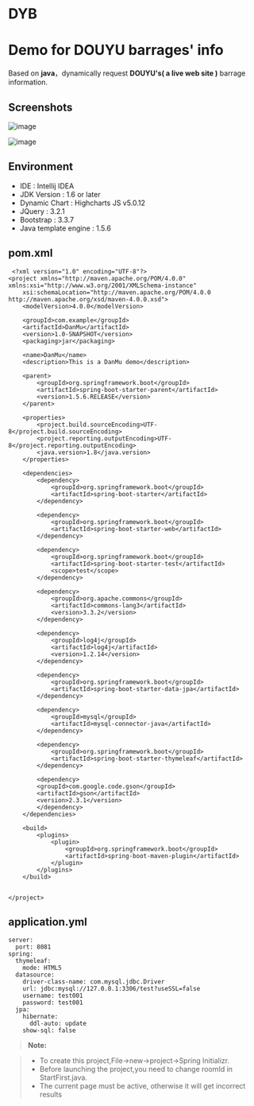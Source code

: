 # DYB

**Demo for DOUYU barrages' info**
===================

Based on **java**，dynamically request **DOUYU's( a live web site )** barrage information.

Screenshots
-------------
![image](http://github.com/lslxy1021/DYB/raw/master/images/dmchart.png)

![image](http://github.com/lslxy1021/DYB/raw/master/images/dmtable.png)  
 

Environment
-------------

 - IDE : Intellij  IDEA 
 - JDK Version : 1.6 or later
 - Dynamic Chart : Highcharts JS v5.0.12
 - JQuery : 3.2.1
 - Bootstrap : 3.3.7
 - Java template engine : 1.5.6

**pom.xml**
-------------------

   

     <?xml version="1.0" encoding="UTF-8"?>
    <project xmlns="http://maven.apache.org/POM/4.0.0" xmlns:xsi="http://www.w3.org/2001/XMLSchema-instance"
    	xsi:schemaLocation="http://maven.apache.org/POM/4.0.0 http://maven.apache.org/xsd/maven-4.0.0.xsd">
    	<modelVersion>4.0.0</modelVersion>
    
    	<groupId>com.example</groupId>
    	<artifactId>DanMu</artifactId>
    	<version>1.0-SNAPSHOT</version>
    	<packaging>jar</packaging>
    
    	<name>DanMu</name>
    	<description>This is a DanMu demo</description>
    
    	<parent>
    		<groupId>org.springframework.boot</groupId>
    		<artifactId>spring-boot-starter-parent</artifactId>
    		<version>1.5.6.RELEASE</version>
    	</parent>
    
    	<properties>
    		<project.build.sourceEncoding>UTF-8</project.build.sourceEncoding>
    		<project.reporting.outputEncoding>UTF-8</project.reporting.outputEncoding>
    		<java.version>1.8</java.version>
    	</properties>
    
    	<dependencies>
    		<dependency>
    			<groupId>org.springframework.boot</groupId>
    			<artifactId>spring-boot-starter</artifactId>
    		</dependency>
    
    		<dependency>
    			<groupId>org.springframework.boot</groupId>
    			<artifactId>spring-boot-starter-web</artifactId>
    		</dependency>
    
    		<dependency>
    			<groupId>org.springframework.boot</groupId>
    			<artifactId>spring-boot-starter-test</artifactId>
    			<scope>test</scope>
    		</dependency>
    
    		<dependency>
    			<groupId>org.apache.commons</groupId>
    			<artifactId>commons-lang3</artifactId>
    			<version>3.3.2</version>
    		</dependency>
    
    		<dependency>
    			<groupId>log4j</groupId>
    			<artifactId>log4j</artifactId>
    			<version>1.2.14</version>
    		</dependency>
    
            <dependency>
                <groupId>org.springframework.boot</groupId>
                <artifactId>spring-boot-starter-data-jpa</artifactId>
            </dependency>
    
            <dependency>
                <groupId>mysql</groupId>
                <artifactId>mysql-connector-java</artifactId>
            </dependency>
    
    		<dependency>
    			<groupId>org.springframework.boot</groupId>
    			<artifactId>spring-boot-starter-thymeleaf</artifactId>
    		</dependency>
    
    		<dependency>
    		<groupId>com.google.code.gson</groupId>
    		<artifactId>gson</artifactId>
    		<version>2.3.1</version>
    	    </dependency>
    	</dependencies>
    
    	<build>
    		<plugins>
    			<plugin>
    				<groupId>org.springframework.boot</groupId>
    				<artifactId>spring-boot-maven-plugin</artifactId>
    			</plugin>
    		</plugins>
    	</build>
    
    
    </project>

**application.yml**
-------------------

    server:
      port: 8081
    spring:
      thymeleaf:
        mode: HTML5
      datasource:
        driver-class-name: com.mysql.jdbc.Driver
        url: jdbc:mysql://127.0.0.1:3306/test?useSSL=false
        username: test001
        password: test001
      jpa:
        hibernate:
          ddl-auto: update
        show-sql: false
        
> **Note:**

> - To create this project,File->new->project->Spring Initializr.
> - Before launching the project,you need to change roomId in StartFirst.java.
> - The current page must be active, otherwise it will get incorrect results
